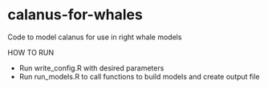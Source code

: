 # calanus-for-whales
Code to model calanus for use in right whale models

HOW TO RUN
- Run write_config.R with desired parameters
- Run run_models.R to call functions to build models and create output file
